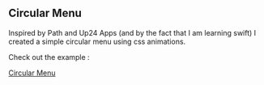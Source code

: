 ## Circular Menu

Inspired by Path and Up24 Apps (and by the fact that I am learning swift) I created a simple circular menu using css animations.

Check out the example : 

[Circular Menu](http://www.antoniofullone.com/circular-menu/)
